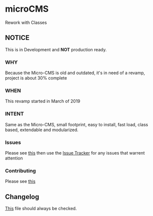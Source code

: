 # microCMS
Rework with Classes

## NOTICE
This is in Development and <strong>NOT</strong> production ready.

### WHY
Because the Micro-CMS is old and outdated, it's in need of a revamp, project is about 30% complete

### WHEN
This revamp started in March of 2019

### INTENT
Same as the Micro-CMS, small footprint, easy to install, fast load, class based, extendable and modularized.

### Issues
Please see <a href="issue_template.md">this</a> then use the <a href="https://github.com/Keldo/mcms2/issues">Issue Tracker</a> for any issues that warrent attention

### Contributing
Please see <a href="CONTRIBUTING.md">this</a>

## Changelog
<a href="CHANGELOG.md">This</a> file should always be checked.
